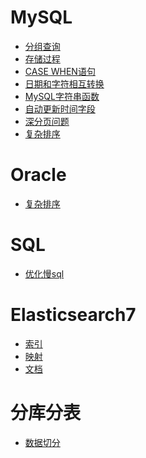 # MySQL

- <a href="../../pages/JavaWeb/db/MySQL/分组查询.md">分组查询</a>
- <a href="../../pages/JavaWeb/db/MySQL/存储过程.md">存储过程</a>
- <a href="../../pages/JavaWeb/db/MySQL/case_when.md">CASE WHEN语句</a>
- <a href="../../pages/JavaWeb/db/MySQL/日期和字符相互转换.md">日期和字符相互转换</a>
- <a href="../../pages/JavaWeb/db/MySQL/MySQL字符串函数.md">MySQL字符串函数</a>
- <a href="../../pages/JavaWeb/db/MySQL/自动更新时间字段.md">自动更新时间字段</a>
- <a href="../../pages/JavaWeb/db/MySQL/深分页问题.md">深分页问题</a>
- <a href="../../pages/JavaWeb/db/MySQL/复杂排序.md">复杂排序</a>

# Oracle

- <a href="../../pages/JavaWeb/db/Oracle/复杂排序.md">复杂排序</a>

# SQL

- <a href="../../pages/JavaWeb/db/SQL/优化慢sql.md">优化慢sql</a>

# Elasticsearch7

- <a href="../../pages/JavaWeb/db/Elasticsearch/es7/索引.md">索引</a>
- <a href="../../pages/JavaWeb/db/Elasticsearch/es7/映射.md">映射</a>
- <a href="../../pages/JavaWeb/db/Elasticsearch/es7/文档.md">文档</a>


# 分库分表

- <a href="../../pages/JavaWeb/db/分库分表/数据切分.md">数据切分</a>
